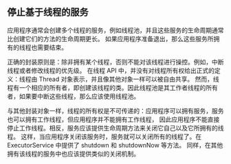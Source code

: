 ## 停止基于线程的服务 ##

应用程序通常会创建多个线程的服务，例如线程池，并且这些服务的生命周期通常比创建它们的方法的生命周期更长。
如果应用程序准备退出，那么这些服务所拥有的线程也需要结束。

正确的封装原则是：除非拥有某个线程，否则不能对该线程进行操控。例如，中断线程或者修改线程的优先级。
在线程 API 中，并没有对线程所有权给出正式的定义：线程由 Thread 对象表示，并且像其他对象一样可以被自由共享。
然而，线程有一个相应的所有者，即创建该线程的类。因此线程池是其工作者线程的所有者，如果要中断这些线程，那么应该使用线程池。

与其他封装对象一样，线程的所有权是不可传递的：应用程序可以拥有服务，服务也可以拥有工作线程，但应用程序并不能拥有工作线程，
因此应用程序不能直接停止工作线程。相反，服务应该提供生命周期方法来关闭它自己以及它所拥有的线程。
这样，当应用程序关闭该服务时，服务就可以关闭所有的线程了。在 ExecutorService 中提供了 shutdown 和 shutdownNow 等方法。
同样，在其他拥有该线程的服务中也应该提供类似的关闭机制。